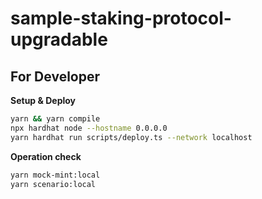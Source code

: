 # sample-staking-protocol-upgradable

## For Developer

**Setup & Deploy**

```bash
yarn && yarn compile
npx hardhat node --hostname 0.0.0.0
yarn hardhat run scripts/deploy.ts --network localhost
```

**Operation check**

```bash
yarn mock-mint:local
yarn scenario:local
```
